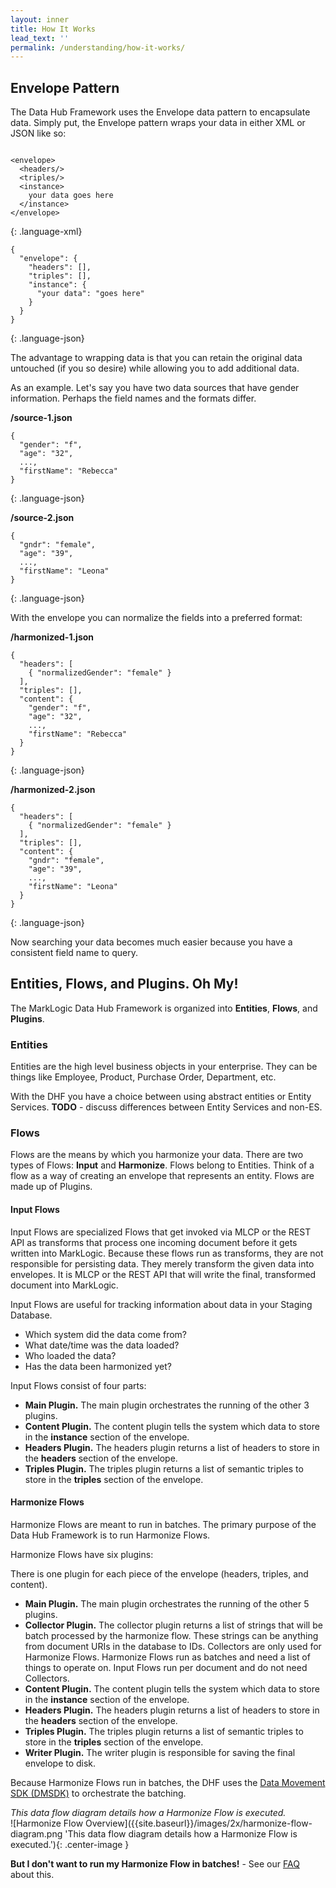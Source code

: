 ```yaml
---
layout: inner
title: How It Works
lead_text: ''
permalink: /understanding/how-it-works/
---
```


## Envelope Pattern
The Data Hub Framework uses the Envelope data pattern to encapsulate data. Simply put, the Envelope pattern wraps your data in either XML or JSON like so:

<div class="row">
<div class="col-md-6" markdown="1">

~~~

<envelope>
  <headers/>
  <triples/>
  <instance>
    your data goes here
  </instance>
</envelope>

~~~
{: .language-xml}

</div>
<div class="col-md-6" markdown="1">

~~~
{
  "envelope": {
    "headers": [],
    "triples": [],
    "instance": {
      "your data": "goes here"
    }
  }
}
~~~
{: .language-json}

</div>
</div>

The advantage to wrapping data is that you can retain the original data untouched (if you so desire) while allowing you to add additional data.

As an example. Let's say you have two data sources that have gender information. Perhaps the field names and the formats differ.

<div class="row">
<div class="col-md-6" markdown="1">

**/source-1.json**

~~~
{
  "gender": "f",
  "age": "32",
  ...,
  "firstName": "Rebecca"
}
~~~
{: .language-json}

</div>

<div class="col-md-6" markdown="1">

**/source-2.json**

~~~
{
  "gndr": "female",
  "age": "39",
  ...,
  "firstName": "Leona"
}
~~~
{: .language-json}

</div>
</div>

With the envelope you can normalize the fields into a preferred format:

<div class="row">
<div class="col-md-6" markdown="1">

**/harmonized-1.json**

~~~
{
  "headers": [
    { "normalizedGender": "female" }
  ],
  "triples": [],
  "content": {
    "gender": "f",
    "age": "32",
    ...,
    "firstName": "Rebecca"
  }
}
~~~
{: .language-json}

</div>

<div class="col-md-6" markdown="1">

**/harmonized-2.json**

~~~
{
  "headers": [
    { "normalizedGender": "female" }
  ],
  "triples": [],
  "content": {
    "gndr": "female",
    "age": "39",
    ...,
    "firstName": "Leona"
  }
}
~~~
{: .language-json}

</div>
</div>

Now searching your data becomes much easier because you have a consistent field name to query.

## Entities, Flows, and Plugins. Oh My!
The MarkLogic Data Hub Framework is organized into **Entities**, **Flows**, and **Plugins**.

### Entities
Entities are the high level business objects in your enterprise. They can be things like Employee, Product, Purchase Order, Department, etc.

With the DHF you have a choice between using abstract entities or Entity Services. **TODO** - discuss differences between Entity Services and non-ES.

### Flows
Flows are the means by which you harmonize your data. There are two types of Flows: **Input** and **Harmonize**. Flows belong to Entities. Think of a flow as a way of creating an envelope that represents an entity. Flows are made up of Plugins.

#### Input Flows

Input Flows are specialized Flows that get invoked via MLCP or the REST API as transforms that process one incoming document before it gets written into MarkLogic. Because these flows run as transforms, they are not responsible for persisting data. They merely transform the given data into envelopes. It is MLCP or the REST API that will write the final, transformed document into MarkLogic.

Input Flows are useful for tracking information about data in your Staging Database.
 - Which system did the data come from?
 - What date/time was the data loaded?
 - Who loaded the data?
 - Has the data been harmonized yet?

Input Flows consist of four parts:
 - **Main Plugin.** The main plugin orchestrates the running of the other 3 plugins.
- **Content Plugin.** The content plugin tells the system which data to store in the **instance** section of the envelope.
- **Headers Plugin.** The headers plugin returns a list of headers to store in the **headers** section of the envelope.
- **Triples Plugin.** The triples plugin returns a list of semantic triples to store in the **triples** section of the envelope.

#### Harmonize Flows

Harmonize Flows are meant to run in batches. The primary purpose of the Data Hub Framework is to run Harmonize Flows.

Harmonize Flows have six plugins:

There is one plugin for each piece of the envelope (headers, triples, and content).

- **Main Plugin.** The main plugin orchestrates the running of the other 5 plugins.
- **Collector Plugin.** The collector plugin returns a list of strings that will be batch processed by the harmonize flow. These strings can be anything from document URIs in the database to IDs. Collectors are only used for Harmonize Flows. Harmonize Flows run as batches and need a list of things to operate on. Input Flows run per document and do not need Collectors.
- **Content Plugin.** The content plugin tells the system which data to store in the **instance** section of the envelope.
- **Headers Plugin.** The headers plugin returns a list of headers to store in the **headers** section of the envelope.
- **Triples Plugin.** The triples plugin returns a list of semantic triples to store in the **triples** section of the envelope.
- **Writer Plugin.** The writer plugin is responsible for saving the final envelope to disk.

Because Harmonize Flows run in batches, the DHF uses the [Data Movement SDK (DMSDK)](https://developer.marklogic.com/learn/data-movement-sdk) to orchestrate the batching.
<br>
<div class="text-center" style="font-style: italic">This data flow diagram details how a Harmonize Flow is executed.</div>
![Harmonize Flow Overview]({{site.baseurl}}/images/2x/harmonize-flow-diagram.png 'This data flow diagram details how a Harmonize Flow is executed.'){: .center-image }

**But I don't want to run my Harmonize Flow in batches!** - See our [FAQ](../faqs.md#how-can-i-run-a-harmonize-flow-immediately-for-1-document) about this.
